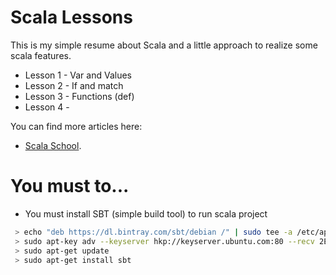 # Scala Lessons

This is my simple resume about Scala and a little approach to realize some scala features.

  - Lesson 1 - Var and Values
  - Lesson 2 - If and match
  - Lesson 3 - Functions (def)
  - Lesson 4 - 
  
  
  
You can find more articles here:
  - [Scala School](http://twitter.github.io/scala_school/).
  

# You must to...

  - You must install SBT (simple build tool) to run scala project
```sh
 > echo "deb https://dl.bintray.com/sbt/debian /" | sudo tee -a /etc/apt/sources.list.d/sbt.list
 > sudo apt-key adv --keyserver hkp://keyserver.ubuntu.com:80 --recv 2EE0EA64E40A89B84B2DF73499E82A75642AC823
 > sudo apt-get update
 > sudo apt-get install sbt

